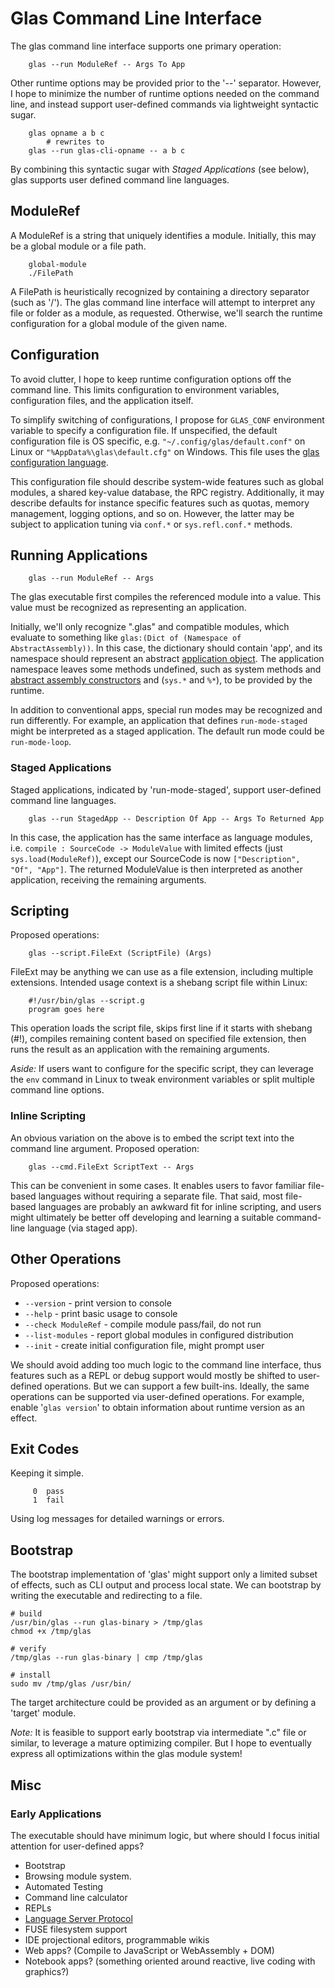 # Glas Command Line Interface

The glas command line interface supports one primary operation:

        glas --run ModuleRef -- Args To App

Other runtime options may be provided prior to the '--' separator. However, I hope to minimize the number of runtime options needed on the command line, and instead support user-defined commands via lightweight syntactic sugar.

        glas opname a b c 
            # rewrites to
        glas --run glas-cli-opname -- a b c

By combining this syntactic sugar with *Staged Applications* (see below), glas supports user defined command line languages.

## ModuleRef

A ModuleRef is a string that uniquely identifies a module. Initially, this may be a global module or a file path.  

        global-module
        ./FilePath

A FilePath is heuristically recognized by containing a directory separator (such as '/'). The glas command line interface will attempt to interpret any file or folder as a module, as requested. Otherwise, we'll search the runtime configuration for a global module of the given name. 

## Configuration

To avoid clutter, I hope to keep runtime configuration options off the command line. This limits configuration to environment variables, configuration files, and the application itself. 

To simplify switching of configurations, I propose for `GLAS_CONF` environment variable to specify a configuration file. If unspecified, the default configuration file is OS specific, e.g. `"~/.config/glas/default.conf"` on Linux or `"%AppData%\glas\default.cfg"` on Windows. This file uses the [glas configuration language](GlasConfigLang.md).

This configuration file should describe system-wide features such as global modules, a shared key-value database, the RPC registry. Additionally, it may describe defaults for instance specific features such as quotas, memory management, logging options, and so on. However, the latter may be subject to application tuning via `conf.*` or `sys.refl.conf.*` methods.

## Running Applications

        glas --run ModuleRef -- Args

The glas executable first compiles the referenced module into a value. This value must be recognized as representing an application. 

Initially, we'll only recognize ".glas" and compatible modules, which evaluate to something like `glas:(Dict of (Namespace of AbstractAssembly))`. In this case, the dictionary should contain 'app', and its namespace should represent an abstract [application object](GlasApps.md). The application namespace leaves some methods undefined, such as system methods and [abstract assembly constructors](AbstractAssembly.md) and (`sys.*` and `%*`), to be provided by the runtime.

In addition to conventional apps, special run modes may be recognized and run differently. For example, an application that defines `run-mode-staged` might be interpreted as a staged application. The default run mode could be `run-mode-loop`.

### Staged Applications

Staged applications, indicated by 'run-mode-staged', support user-defined command line languages. 

        glas --run StagedApp -- Description Of App -- Args To Returned App

In this case, the application has the same interface as language modules, i.e. `compile : SourceCode -> ModuleValue` with limited effects (just `sys.load(ModuleRef)`), except our SourceCode is now `["Description", "Of", "App"]`. The returned ModuleValue is then interpreted as another application, receiving the remaining arguments.

## Scripting

Proposed operations:

        glas --script.FileExt (ScriptFile) (Args)

FileExt may be anything we can use as a file extension, including multiple extensions. Intended usage context is a shebang script file within Linux:

        #!/usr/bin/glas --script.g
        program goes here

This operation loads the script file, skips first line if it starts with shebang (#!), compiles remaining content based on specified file extension, then runs the result as an application with the remaining arguments.

*Aside:* If users want to configure for the specific script, they can leverage the `env` command in Linux to tweak environment variables or split multiple command line options.

### Inline Scripting

An obvious variation on the above is to embed the script text into the command line argument. Proposed operation:

        glas --cmd.FileExt ScriptText -- Args

This can be convenient in some cases. It enables users to favor familiar file-based languages without requiring a separate file. That said, most file-based languages are probably an awkward fit for inline scripting, and users might ultimately be better off developing and learning a suitable command-line language (via staged app).

## Other Operations

Proposed operations:

* `--version` - print version to console
* `--help` - print basic usage to console 
* `--check ModuleRef` - compile module pass/fail, do not run
* `--list-modules` - report global modules in configured distribution
* `--init` - create initial configuration file, might prompt user

We should avoid adding too much logic to the command line interface, thus features such as a REPL or debug support would mostly be shifted to user-defined operations. But we can support a few built-ins. Ideally, the same operations can be supported via user-defined operations. For example, enable '`glas version`' to obtain information about runtime version as an effect.

## Exit Codes

Keeping it simple. 

         0  pass
         1  fail

Using log messages for detailed warnings or errors.

## Bootstrap

The bootstrap implementation of 'glas' might support only a limited subset of effects, such as CLI output and process local state. We can bootstrap by writing the executable and redirecting to a file.

    # build
    /usr/bin/glas --run glas-binary > /tmp/glas
    chmod +x /tmp/glas

    # verify
    /tmp/glas --run glas-binary | cmp /tmp/glas

    # install
    sudo mv /tmp/glas /usr/bin/

The target architecture could be provided as an argument or by defining a 'target' module.

*Note:* It is feasible to support early bootstrap via intermediate ".c" file or similar, to leverage a mature optimizing compiler. But I hope to eventually express all optimizations within the glas module system!

## Misc

### Early Applications

The executable should have minimum logic, but where should I focus initial attention for user-defined apps?

* Bootstrap
* Browsing module system.
* Automated Testing
* Command line calculator
* REPLs
* [Language Server Protocol](https://en.wikipedia.org/wiki/Language_Server_Protocol)
* FUSE filesystem support
* IDE projectional editors, programmable wikis
* Web apps? (Compile to JavaScript or WebAssembly + DOM)
* Notebook apps? (something oriented around reactive, live coding with graphics?)



